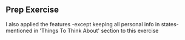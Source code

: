 ## Prep Exercise

I also applied the features -except keeping all personal info in states- mentioned in  'Things To Think About' section  to this exercise
